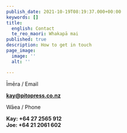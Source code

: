 ```yaml
---
publish_date: 2021-10-19T08:19:37.000+00:00
keywords: []
title:
  english: Contact
  te_reo_maori: Whakapā mai
published: true
description: How to get in touch
page_image:
  image: ''
  alt: ''

---
```

Īmēra / Email

**kay@pitopress.co.nz**

Wāea / Phone

**Kay: +64 27 2565 912  
Joe: +64 21 2061 602**